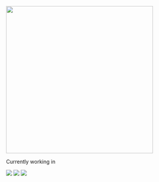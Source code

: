 <img src="https://github.com/ohjayho/ohjayho/assets/48760416/3f24b710-0a13-4778-8519-218d43023d28" width=400px>
<p></p>
<span>Currently working in</span>
<p></p>
<p>
<img src="https://img.shields.io/badge/React-%230E0E0E?style=plastic&logo=React">
<img src="https://img.shields.io/badge/Next.js-%23000000?style=plastic&logo=nextdotjs">
<img src="https://img.shields.io/badge/Tailwind-%23000000?style=plastic&logo=tailwindcss">
</p>




<!--
**ohjayho/ohjayho** is a ✨ _special_ ✨ repository because its `README.md` (this file) appears on your GitHub profile.

Here are some ideas to get you started:

- 🔭 I’m currently working on ...
- 🌱 I’m currently learning ...
- 👯 I’m looking to collaborate on ...
- 🤔 I’m looking for help with ...
- 💬 Ask me about ...
- 📫 How to reach me: ...
- 😄 Pronouns: ...
- ⚡ Fun fact: ...
-->

